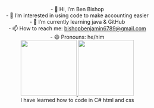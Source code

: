<p align='center'>
- 👋 Hi, I’m Ben Bishop
<br/>
- 👀 I’m interested in using code to make accounting easier 
<br/>    
- 🌱 I’m currently learning java & GitHub
<br/>
- 📫 How to reach me: <a href='mailto:bishopbenjamin6789@gmail.com'>bishopbenjamin6789@gmail.com</a>
<br/>
- 😄 Pronouns: he/him 
<br/>
<a href="https://github-readme-stats.vercel.app/api?username=Benjamin-Bishop-999&show_icons=true&count_private=true"> 
<img height=150 src="https://github-readme-stats.vercel.app/api?username=Benjamin-Bishop-999&show_icons=true&count_private=true"/> 
</a> 
<a href="https://github.com/yourusername/github-readme-stats"> 
<img height=150 src="https://github-readme-stats.vercel.app/api/top-langs/?username=Benjamin-Bishop-999&layout=compact"/> 
</a> 
<br/>
I have learned how to code in C# html and css

<p/>
